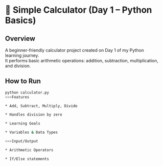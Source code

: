 # 🧮 Simple Calculator (Day 1 – Python Basics)

## Overview
A beginner-friendly calculator project created on Day 1 of my Python learning journey.  
It performs basic arithmetic operations: addition, subtraction, multiplication, and division.

## How to Run
```bash
python calculator.py
>>>Features

* Add, Subtract, Multiply, Divide

* Handles division by zero

* Learning Goals

* Variables & Data Types

>>>Input/Output

* Arithmetic Operators

* If/Else statements


  
